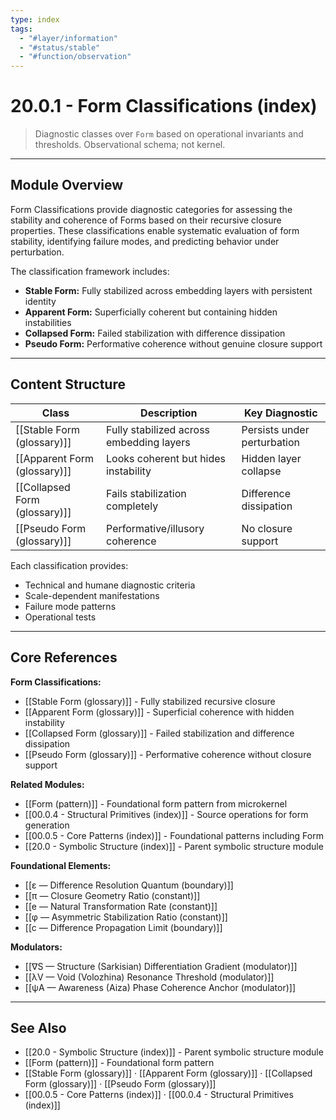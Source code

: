 ```yaml
---
type: index
tags:
  - "#layer/information"
  - "#status/stable"
  - "#function/observation"
---
```


# 20.0.1 - Form Classifications (index)

> Diagnostic classes over `Form` based on operational invariants and thresholds. Observational schema; not kernel.

---

## Module Overview

Form Classifications provide diagnostic categories for assessing the stability and coherence of Forms based on their recursive closure properties. These classifications enable systematic evaluation of form stability, identifying failure modes, and predicting behavior under perturbation.

The classification framework includes:
- **Stable Form:** Fully stabilized across embedding layers with persistent identity
- **Apparent Form:** Superficially coherent but containing hidden instabilities
- **Collapsed Form:** Failed stabilization with difference dissipation
- **Pseudo Form:** Performative coherence without genuine closure support

---

## Content Structure

| Class | Description | Key Diagnostic |
|-------|-------------|----------------|
| [[Stable Form (glossary)]] | Fully stabilized across embedding layers | Persists under perturbation |
| [[Apparent Form (glossary)]] | Looks coherent but hides instability | Hidden layer collapse |
| [[Collapsed Form (glossary)]] | Fails stabilization completely | Difference dissipation |
| [[Pseudo Form (glossary)]] | Performative/illusory coherence | No closure support |

Each classification provides:
- Technical and humane diagnostic criteria
- Scale-dependent manifestations
- Failure mode patterns
- Operational tests

---

## Core References

**Form Classifications:**
- [[Stable Form (glossary)]] - Fully stabilized recursive closure
- [[Apparent Form (glossary)]] - Superficial coherence with hidden instability
- [[Collapsed Form (glossary)]] - Failed stabilization and difference dissipation
- [[Pseudo Form (glossary)]] - Performative coherence without closure support

**Related Modules:**
- [[Form (pattern)]] - Foundational form pattern from microkernel
- [[00.0.4 - Structural Primitives (index)]] - Source operations for form generation
- [[00.0.5 - Core Patterns (index)]] - Foundational patterns including Form
- [[20.0 - Symbolic Structure (index)]] - Parent symbolic structure module

**Foundational Elements:**
- [[ε — Difference Resolution Quantum (boundary)]]
- [[π — Closure Geometry Ratio (constant)]]
- [[e — Natural Transformation Rate (constant)]]
- [[φ — Asymmetric Stabilization Ratio (constant)]]
- [[c — Difference Propagation Limit (boundary)]]

**Modulators:**
- [[∇S — Structure (Sarkisian) Differentiation Gradient (modulator)]]
- [[λV — Void (Volozhina) Resonance Threshold (modulator)]]
- [[ψA — Awareness (Aiza) Phase Coherence Anchor (modulator)]]

---

## See Also

- [[20.0 - Symbolic Structure (index)]] - Parent symbolic structure module
- [[Form (pattern)]] - Foundational form pattern
- [[Stable Form (glossary)]] · [[Apparent Form (glossary)]] · [[Collapsed Form (glossary)]] · [[Pseudo Form (glossary)]]
- [[00.0.5 - Core Patterns (index)]] · [[00.0.4 - Structural Primitives (index)]]